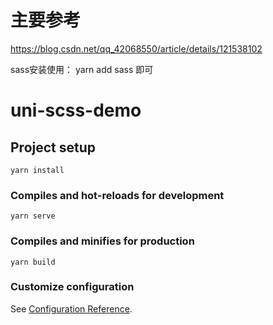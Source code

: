 # 主要参考

https://blog.csdn.net/qq_42068550/article/details/121538102

sass安装使用： yarn add sass 即可



# uni-scss-demo

## Project setup
```
yarn install
```

### Compiles and hot-reloads for development
```
yarn serve
```

### Compiles and minifies for production
```
yarn build
```

### Customize configuration
See [Configuration Reference](https://cli.vuejs.org/config/).
